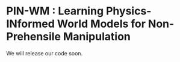 # PIN-WM : Learning Physics-INformed World Models for Non-Prehensile Manipulation
We will release our code soon.
